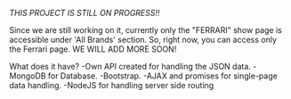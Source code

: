 *THIS PROJECT IS STILL ON PROGRESS!!*

Since we are still working on it, currently only the "FERRARI" show page is accessible under 'All Brands' section. So, right now, you
can access only the Ferrari page. WE WILL ADD MORE SOON!

What does it have?
-Own API created for handling the JSON data.
-MongoDB for Database.
-Bootstrap.
-AJAX and promises for single-page data handling.
-NodeJS for handling server side routing

